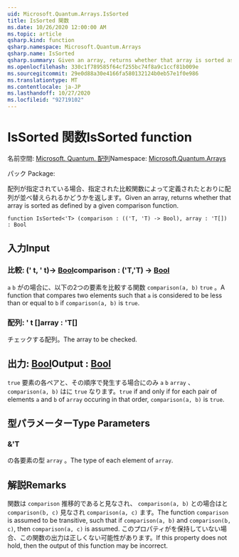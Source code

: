 ```yaml
---
uid: Microsoft.Quantum.Arrays.IsSorted
title: IsSorted 関数
ms.date: 10/26/2020 12:00:00 AM
ms.topic: article
qsharp.kind: function
qsharp.namespace: Microsoft.Quantum.Arrays
qsharp.name: IsSorted
qsharp.summary: Given an array, returns whether that array is sorted as defined by a given comparison function.
ms.openlocfilehash: 330c1f789585f64cf255bc74f8a9c1ccf81b009e
ms.sourcegitcommit: 29e0d88a30e4166fa580132124b0eb57e1f0e986
ms.translationtype: MT
ms.contentlocale: ja-JP
ms.lasthandoff: 10/27/2020
ms.locfileid: "92719102"
---
```

# <a name="issorted-function"></a><span data-ttu-id="7587a-102">IsSorted 関数</span><span class="sxs-lookup"><span data-stu-id="7587a-102">IsSorted function</span></span>

<span data-ttu-id="7587a-103">名前空間: [Microsoft. Quantum. 配列](xref:Microsoft.Quantum.Arrays)</span><span class="sxs-lookup"><span data-stu-id="7587a-103">Namespace: [Microsoft.Quantum.Arrays](xref:Microsoft.Quantum.Arrays)</span></span>

<span data-ttu-id="7587a-104">パック [](https://nuget.org/packages/)</span><span class="sxs-lookup"><span data-stu-id="7587a-104">Package: [](https://nuget.org/packages/)</span></span>


<span data-ttu-id="7587a-105">配列が指定されている場合、指定された比較関数によって定義されたとおりに配列が並べ替えられるかどうかを返します。</span><span class="sxs-lookup"><span data-stu-id="7587a-105">Given an array, returns whether that array is sorted as defined by a given comparison function.</span></span>

```qsharp
function IsSorted<'T> (comparison : (('T, 'T) -> Bool), array : 'T[]) : Bool
```


## <a name="input"></a><span data-ttu-id="7587a-106">入力</span><span class="sxs-lookup"><span data-stu-id="7587a-106">Input</span></span>

### <a name="comparison--tt---bool"></a><span data-ttu-id="7587a-107">比較: (' t, ' t)-> [Bool](xref:microsoft.quantum.lang-ref.bool)</span><span class="sxs-lookup"><span data-stu-id="7587a-107">comparison : ('T,'T) -> [Bool](xref:microsoft.quantum.lang-ref.bool)</span></span>

<span data-ttu-id="7587a-108">`a` `b` がの場合に、以下の2つの要素を比較する関数 `comparison(a, b)` `true` 。</span><span class="sxs-lookup"><span data-stu-id="7587a-108">A function that compares two elements such that `a` is considered to be less than or equal to `b` if `comparison(a, b)` is `true`.</span></span>


### <a name="array--t"></a><span data-ttu-id="7587a-109">配列: ' t []</span><span class="sxs-lookup"><span data-stu-id="7587a-109">array : 'T[]</span></span>

<span data-ttu-id="7587a-110">チェックする配列。</span><span class="sxs-lookup"><span data-stu-id="7587a-110">The array to be checked.</span></span>



## <a name="output--bool"></a><span data-ttu-id="7587a-111">出力: [Bool](xref:microsoft.quantum.lang-ref.bool)</span><span class="sxs-lookup"><span data-stu-id="7587a-111">Output : [Bool](xref:microsoft.quantum.lang-ref.bool)</span></span>

<span data-ttu-id="7587a-112">`true` 要素の各ペアと、その順序で発生する場合にのみ `a` `b` `array` 、 `comparison(a, b)` はに `true` なります。</span><span class="sxs-lookup"><span data-stu-id="7587a-112">`true` if and only if for each pair of elements `a` and `b` of `array` occuring in that order, `comparison(a, b)` is `true`.</span></span>

## <a name="type-parameters"></a><span data-ttu-id="7587a-113">型パラメーター</span><span class="sxs-lookup"><span data-stu-id="7587a-113">Type Parameters</span></span>

### <a name="t"></a><span data-ttu-id="7587a-114">&</span><span class="sxs-lookup"><span data-stu-id="7587a-114">'T</span></span>

<span data-ttu-id="7587a-115">の各要素の型 `array` 。</span><span class="sxs-lookup"><span data-stu-id="7587a-115">The type of each element of `array`.</span></span>

## <a name="remarks"></a><span data-ttu-id="7587a-116">解説</span><span class="sxs-lookup"><span data-stu-id="7587a-116">Remarks</span></span>

<span data-ttu-id="7587a-117">関数は `comparison` 推移的であると見なされ、 `comparison(a, b)` との場合はと `comparison(b, c)` 見なされ `comparison(a, c)` ます。</span><span class="sxs-lookup"><span data-stu-id="7587a-117">The function `comparison` is assumed to be transitive, such that if `comparison(a, b)` and `comparison(b, c)`, then `comparison(a, c)` is assumed.</span></span> <span data-ttu-id="7587a-118">このプロパティがを保持していない場合、この関数の出力は正しくない可能性があります。</span><span class="sxs-lookup"><span data-stu-id="7587a-118">If this property does not hold, then the output of this function may be incorrect.</span></span>
